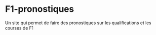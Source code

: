 # F1-pronostiques

Un site qui permet de faire des pronostiques sur les qualifications et les courses de F1